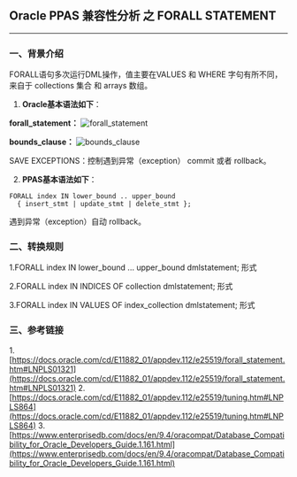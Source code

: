## Oracle PPAS 兼容性分析 之 FORALL STATEMENT
---

### 一、背景介绍
FORALL语句多次运行DML操作，值主要在VALUES 和 WHERE 字句有所不同，来自于 collections 集合 和 arrays 数组。
1. **Oracle基本语法如下**：

**forall_statement：**
![forall_statement](https://docs.oracle.com/cd/E11882_01/appdev.112/e25519/img/forall_statement.gif)

**bounds_clause：**
![bounds_clause](https://docs.oracle.com/cd/E11882_01/appdev.112/e25519/img/bounds_clause.gif)

SAVE EXCEPTIONS：控制遇到异常（exception） commit 或者 rollback。

2. **PPAS基本语法如下**：
```
FORALL index IN lower_bound .. upper_bound
  { insert_stmt | update_stmt | delete_stmt };
```
遇到异常（exception）自动 rollback。

### 二、转换规则
1.FORALL index IN lower_bound ... upper_bound dmlstatement; 形式


2.FORALL index IN INDICES OF collection dmlstatement; 形式


3.FORALL index IN VALUES OF index_collection dmlstatement; 形式



### 三、参考链接
1.[https://docs.oracle.com/cd/E11882_01/appdev.112/e25519/forall_statement.htm#LNPLS01321](https://docs.oracle.com/cd/E11882_01/appdev.112/e25519/forall_statement.htm#LNPLS01321)
2.[https://docs.oracle.com/cd/E11882_01/appdev.112/e25519/tuning.htm#LNPLS864](https://docs.oracle.com/cd/E11882_01/appdev.112/e25519/tuning.htm#LNPLS864)
3.[https://www.enterprisedb.com/docs/en/9.4/oracompat/Database_Compatibility_for_Oracle_Developers_Guide.1.161.html](https://www.enterprisedb.com/docs/en/9.4/oracompat/Database_Compatibility_for_Oracle_Developers_Guide.1.161.html)
